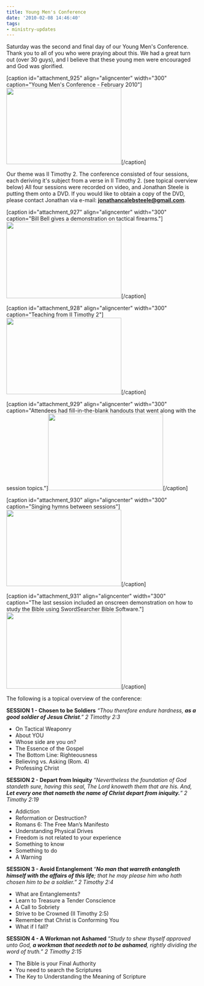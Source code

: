 ```yaml
---
title: Young Men's Conference
date: '2010-02-08 14:46:40'
tags:
- ministry-updates
---
```


Saturday was the second and final day of our Young Men's Conference. Thank you to all of you who were praying about this. We had a great turn out (over 30 guys), and I believe that these young men were encouraged and God was glorified.

[caption id="attachment_925" align="aligncenter" width="300" caption="Young Men&#39;s Conference - February 2010"]<a href="https://s3.amazonaws.com/images.ofreport.com/2010/02/DSC_8531.jpg"><img class="size-medium wp-image-925 " title="DSC_8531" src="https://s3.amazonaws.com/images.ofreport.com/2010/02/DSC_8531-300x199.jpg" alt="" width="300" height="199" /></a>[/caption]

Our theme was II Timothy 2. The conference consisted of four sessions, each deriving it's subject from a verse in II Timothy 2. (see topical overview below) All four sessions were recorded on video, and Jonathan Steele is putting them onto a DVD. If you would like to obtain a copy of the DVD, please contact Jonathan via e-mail: <strong><a href="mailto:jonathancalebsteele@gmail.com">jonathancalebsteele@gmail.com</a></strong>.

[caption id="attachment_927" align="aligncenter" width="300" caption="Bill Bell gives a demonstration on tactical firearms."]<a href="https://s3.amazonaws.com/images.ofreport.com/2010/02/DSC_8524.jpg"><img class="size-medium wp-image-927" title="DSC_8524" src="https://s3.amazonaws.com/images.ofreport.com/2010/02/DSC_8524-300x199.jpg" alt="" width="300" height="199" /></a>[/caption]

[caption id="attachment_928" align="aligncenter" width="300" caption="Teaching from II Timothy 2"]<a href="https://s3.amazonaws.com/images.ofreport.com/2010/02/DSC_8535.jpg"><img class="size-medium wp-image-928" title="DSC_8535" src="https://s3.amazonaws.com/images.ofreport.com/2010/02/DSC_8535-300x199.jpg" alt="" width="300" height="199" /></a>[/caption]

[caption id="attachment_929" align="aligncenter" width="300" caption="Attendees had fill-in-the-blank handouts that went along with the session topics."]<a href="https://s3.amazonaws.com/images.ofreport.com/2010/02/DSC_8526.jpg"><img class="size-medium wp-image-929" title="DSC_8526" src="https://s3.amazonaws.com/images.ofreport.com/2010/02/DSC_8526-300x199.jpg" alt="" width="300" height="199" /></a>[/caption]

[caption id="attachment_930" align="aligncenter" width="300" caption="Singing hymns between sessions"]<a href="https://s3.amazonaws.com/images.ofreport.com/2010/02/DSC_8533.jpg"><img class="size-medium wp-image-930" title="DSC_8533" src="https://s3.amazonaws.com/images.ofreport.com/2010/02/DSC_8533-300x199.jpg" alt="" width="300" height="199" /></a>[/caption]

[caption id="attachment_931" align="aligncenter" width="300" caption="The last session included an onscreen demonstration on how to study the Bible using SwordSearcher Bible Software."]<a href="https://s3.amazonaws.com/images.ofreport.com/2010/02/DSC_8549.jpg"><img class="size-medium wp-image-931" title="DSC_8549" src="https://s3.amazonaws.com/images.ofreport.com/2010/02/DSC_8549-300x199.jpg" alt="" width="300" height="199" /></a>[/caption]

The following is a topical overview of the conference:

<strong>SESSION 1 - Chosen to be Soldiers</strong>
<em>“Thou therefore endure hardness, </em><strong><em>as a good soldier of Jesus Christ</em></strong><em>.” 2 Timothy 2:3</em>
<ul>
	<li>On Tactical Weaponry</li>
	<li>About YOU</li>
	<li>Whose side are you on?</li>
	<li>The Essence of the Gospel</li>
	<li>The Bottom Line: Righteousness</li>
	<li>Believing vs. Asking (Rom. 4)</li>
	<li>Professing Christ</li>
</ul>
<strong>SESSION 2 - Depart from Iniquity
<em><span style="font-weight: normal;">“Nevertheless the foundation of God standeth sure, having this seal, </span><span style="font-style: normal;"><em><span style="font-weight: normal;">The Lord knoweth them that are his. An</span></em><em><span style="font-weight: normal;">d,</span></em><em> </em><strong><em>Let every one that <span style="font-style: normal; font-weight: normal;"><strong><em>nameth the name of Christ depart from iniquity.</em></strong><em>” 2 Timothy 2:19</em></span></em></strong></span></em></strong>
<ul>
	<li>Addiction</li>
	<li>Reformation or Destruction?</li>
	<li>Romans 6: The Free Man’s Manifesto</li>
	<li>Understanding Physical Drives</li>
	<li>Freedom is not related to your experience</li>
	<li>Something to know</li>
	<li>Something to do</li>
	<li>A Warning</li>
</ul>
<strong>SESSION 3 - Avoid Entanglement
<span style="font-weight: normal;"><em>“</em><strong><em>No man that warreth entangleth himself with the affairs of this life</em></strong><em>; that he may please him who hath chosen him to be a soldier.” 2 Timothy 2:4</em></span></strong>
<ul>
	<li>What are Entanglements?</li>
	<li>Learn to Treasure a Tender Conscience</li>
	<li>A Call to Sobriety</li>
	<li>Strive to be Crowned (II Timothy 2:5)</li>
	<li>Remember that Christ is Conforming You</li>
	<li>What if I fall?</li>
</ul>
<strong>SESSION 4 - A Workman not Ashamed
<em><span style="font-weight: normal;">“Study to shew thyself approved unto God, </span><span style="font-style: normal;"><em>a workman that needeth not to be ashamed</em><em><span style="font-weight: normal;">,</span></em><em><span style="font-weight: normal;"> rightly dividing the word of truth.</span></em><em><span style="font-weight: normal;">” 2 Timothy 2:15</span></em></span></em></strong>
<ul>
	<li>The Bible is your Final Authority</li>
	<li>You need to search the Scriptures</li>
	<li>The Key to Understanding the Meaning of Scripture</li>
</ul>
